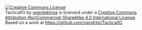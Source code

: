 <a rel="license" href="http://creativecommons.org/licenses/by-nc-sa/4.0/"><img alt="Creative Commons License" style="border-width:0" src="https://i.creativecommons.org/l/by-nc-sa/4.0/88x31.png" /></a><br /><span xmlns:dct="http://purl.org/dc/terms/" property="dct:title">TacticalIO</span> by <a xmlns:cc="http://creativecommons.org/ns#" href="http://opeptekhnia.com" property="cc:attributionName" rel="cc:attributionURL">opentekhnia</a> is licensed under a <a rel="license" href="http://creativecommons.org/licenses/by-nc-sa/4.0/">Creative Commons Attribution-NonCommercial-ShareAlike 4.0 International License</a>.<br />Based on a work at <a xmlns:dct="http://purl.org/dc/terms/" href="https://github.com/vandrito/TacticalIO" rel="dct:source">https://github.com/vandrito/TacticalIO</a>.